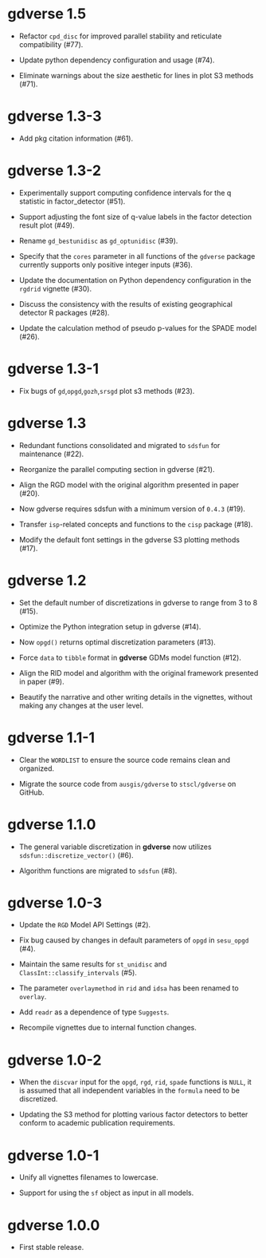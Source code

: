 # gdverse 1.5

* Refactor `cpd_disc` for improved parallel stability and reticulate compatibility (#77).

* Update python dependency configuration and usage (#74).

* Eliminate warnings about the size aesthetic for lines in plot S3 methods (#71).

# gdverse 1.3-3

* Add pkg citation information (#61).

# gdverse 1.3-2

* Experimentally support computing confidence intervals for the q statistic in factor_detector (#51).

* Support adjusting the font size of q-value labels in the factor detection result plot (#49).

* Rename `gd_bestunidisc` as `gd_optunidisc` (#39).

* Specify that the `cores` parameter in all functions of the `gdverse` package currently supports 
only positive integer inputs (#36).

* Update the documentation on Python dependency configuration in the `rgdrid` vignette (#30).

* Discuss the consistency with the results of existing geographical detector R packages (#28).

* Update the calculation method of pseudo p-values for the SPADE model (#26).

# gdverse 1.3-1

* Fix bugs of `gd`,`opgd`,`gozh`,`srsgd` plot s3 methods (#23).

# gdverse 1.3

* Redundant functions consolidated and migrated to `sdsfun` for maintenance (#22).

* Reorganize the parallel computing section in gdverse (#21).

* Align the RGD model with the original algorithm presented in paper (#20).

* Now gdverse requires sdsfun with a minimum version of `0.4.3` (#19).

* Transfer `isp`-related concepts and functions to the `cisp` package (#18).

* Modify the default font settings in the gdverse S3 plotting methods (#17).

# gdverse 1.2

* Set the default number of discretizations in gdverse to range from 3 to 8 (#15).

* Optimize the Python integration setup in gdverse (#14).

* Now `opgd()` returns optimal discretization parameters (#13).

* Force `data` to `tibble` format in **gdverse** GDMs model function (#12).

* Align the RID model and algorithm with the original framework presented in paper (#9).

* Beautify the narrative and other writing details in the vignettes, without making 
  any changes at the user level.

# gdverse 1.1-1

* Clear the `WORDLIST` to ensure the source code remains clean and organized.

* Migrate the source code from `ausgis/gdverse` to `stscl/gdverse` on GitHub.

# gdverse 1.1.0

* The general variable discretization in **gdverse** now utilizes `sdsfun::discretize_vector()` (#6).

* Algorithm functions are migrated to `sdsfun` (#8).

# gdverse 1.0-3

* Update the `RGD` Model API Settings (#2).

* Fix bug caused by changes in default parameters of `opgd` in `sesu_opgd` (#4).

* Maintain the same results for `st_unidisc` and `ClassInt::classify_intervals` (#5).

* The parameter `overlaymethod` in `rid` and `idsa` has been renamed to `overlay`.

* Add `readr` as a dependence of type `Suggests`.

* Recompile vignettes due to internal function changes.

# gdverse 1.0-2

* When the `discvar` input for the `opgd`, `rgd`, `rid`, `spade` functions is `NULL`, 
  it is assumed that all independent variables in the `formula` need to be discretized.
  
* Updating the S3 method for plotting various factor detectors to better conform 
  to academic publication requirements.

# gdverse 1.0-1

* Unify all vignettes filenames to lowercase.

* Support for using the `sf` object as input in all models.

# gdverse 1.0.0

* First stable release.
